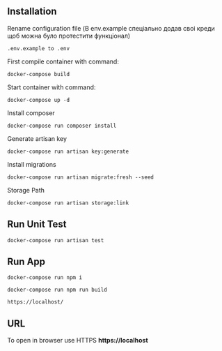 ## Installation

Rename configuration file (В env.example спеціально додав своі креди щоб можна було протестити функціонал)

```
.env.example to .env
```

First compile container with command:

```
docker-compose build
```

Start container with command:

```
docker-compose up -d
```

Install composer

```
docker-compose run composer install
```

Generate artisan key

```
docker-compose run artisan key:generate
```

Install migrations

```
docker-compose run artisan migrate:fresh --seed
```

Storage Path

```
docker-compose run artisan storage:link
```

## Run Unit Test
```
docker-compose run artisan test
```

## Run App
```
docker-compose run npm i
```
```
docker-compose run npm run build
```
```
https://localhost/
```




## URL
To open in browser use HTTPS **https://localhost**
